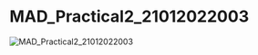 ﻿# MAD_Practical2_21012022003
![MAD_Practical2_21012022003](https://user-images.githubusercontent.com/110805770/186386910-bb66964c-b669-485c-8b24-a735f458cc8c.png)
